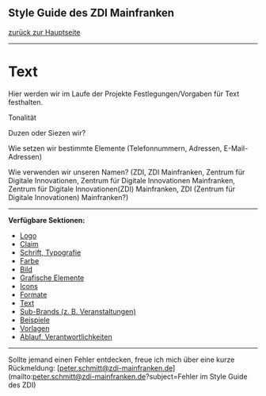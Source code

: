 ## Style Guide des ZDI Mainfranken
[zurück zur Hauptseite](Readme.md)

---

# Text
Hier werden wir im Laufe der Projekte Festlegungen/Vorgaben für Text festhalten.

Tonalität

Duzen oder Siezen wir?

Wie setzen wir bestimmte Elemente (Telefonnummern, Adressen, E-Mail-Adressen)

Wie verwenden wir unseren Namen? (ZDI, ZDI Mainfranken, Zentrum für Digitale Innovationen, Zentrum für Digitale Innovationen Mainfranken, Zentrum für Digitale Innovationen(ZDI) Mainfranken, ZDI (Zentrum für Digitale Innovationen) Mainfranken?)



---

**Verfügbare Sektionen:**

* [Logo](Logo.md)
* [Claim](Claim.md)
* [Schrift, Typografie](Schrift_Typografie.md)
* [Farbe](Farbe.md)
* [Bild](Bild.md)
* [Grafische Elemente](Grafische_Elemente.md)
* [Icons](Icons.md)
* [Formate](Formate.md)
* [Text](Text.md)
* [Sub-Brands (z. B. Veranstaltungen)](Subbrands_zB_Veranstaltungen.md)
* [Beispiele](Beispiele.md)
* [Vorlagen](Vorlagen.md)
* [Ablauf, Verantwortlichkeiten](Ablauf_Verantwortlichkeiten.md)


---

Sollte jemand einen Fehler entdecken, freue ich mich über eine kurze Rückmeldung: [peter.schmitt@zdi-mainfranken.de](mailto:peter.schmitt@zdi-mainfranken.de?subject=Fehler im Style Guide des ZDI)